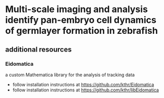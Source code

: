 # Multi-scale imaging and analysis identify pan-embryo cell dynamics of germlayer formation in zebrafish

## additional resources

### Eidomatica
a custom Mathematica library for the analysis of tracking data 

- follow installation instructions at https://github.com/kthr/Eidomatica 
- follow installation instructions at https://github.com/kthr/libEidomatica



